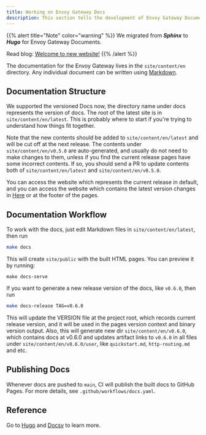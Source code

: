 ```yaml
---
title: Working on Envoy Gateway Docs
description: This section tells the development of Envoy Gateway Documents.
---
```


{{% alert title="Note" color="warning" %}} We migrated from ***Sphinx*** to ***Hugo*** for Envoy Gateway Documents.

Read blog: [Welcome to new website!](/blog/2023/10/08/welcome-to-new-website/) {{% /alert %}}

The documentation for the Envoy Gateway lives in the `site/content/en` directory. Any individual document can be written using [Markdown](https://daringfireball.net/projects/markdown/syntax).

## Documentation Structure

We supported the versioned Docs now, the directory name under docs represents the version of docs. The root of the latest site is in `site/content/en/latest`. This is probably where to start if you're trying to understand how things fit together.

Note that the new contents should be added to `site/content/en/latest` and will be cut off at the next release. The contents under `site/content/en/v0.5.0` are auto-generated, and usually do not need to make changes to them, unless if you find the current release pages have some incorrect contents. If so, you should send a PR to update contents both of `site/content/en/latest` and `site/content/en/v0.5.0`.

You can access the website which represents the current release in default, and you can access the website which contains the latest version changes in [Here](../../latest) or at the footer of the pages.

## Documentation Workflow

To work with the docs, just edit Markdown files in `site/content/en/latest`, then run

```bash
make docs
```

This will create `site/public` with the built HTML pages. You can preview it by running:

```shell
make docs-serve
```

If you want to generate a new release version of the docs, like `v0.6.0`, then run

```bash
make docs-release TAG=v0.6.0
```

This will update the VERSION file at the project root, which records current release version, and it will be used in the pages version context and binary version output. Also, this will generate new dir `site/content/en/v0.6.0`, which contains docs at v0.6.0 and updates artifact links to `v0.6.0` in all files under `site/content/en/v0.6.0/user`, like `quickstart.md`, `http-routing.md` and etc.

## Publishing Docs

Whenever docs are pushed to `main`, CI will publish the built docs to GitHub Pages. For more details, see `.github/workflows/docs.yaml`.

## Reference

Go to [Hugo](https://gohugo.io) and [Docsy](https://www.docsy.dev/docs) to learn more.
